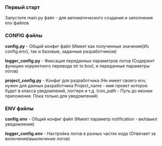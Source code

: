 ### Первый старт
Запустите main.py файл - для автоматического создания и заполнения env файлов

### CONFIG файлы
<b>config.py</b> - Общий конфиг файл
(Имеет как полученные значения{Из config.env}, так и базовые, заданные разработчиком)

<b>logger_config.py</b> - Фиксация переданных параметров логов
(Содержит функцию корректного перевода str to bool, и переданные параметры логов)

<b>project_config.py</b> - Конфиг для разработчика
(Не имеет своего env, нужен для данных разработчика
Project_name - имя проект которое будет в класса уведомлений, логгере и т.д.
Icon_path - Путь до иконки приложения. Пока только для уведомлений)

### ENV файлы
<b>config.env</b> - Общий конфиг файл
(Имеет параметр notification - вкл\выкл уведомления)

<b>logger_config.env</b> - Настройка логов в разных частях кода
(Отвечает за включение\выключение логов)

